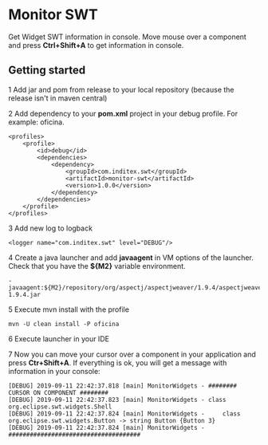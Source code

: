# Monitor SWT

Get Widget SWT information in console. 
Move mouse over a component and press **Ctrl+Shift+A** to get information in console.

## Getting started

1 Add jar and pom from release to your local repository (because the release isn't in maven central)

2 Add dependency to your **pom.xml** project in your debug profile. For example: oficina.
```
<profiles>
    <profile>
        <id>debug</id>
        <dependencies>
            <dependency>
                <groupId>com.inditex.swt</groupId>
                <artifactId>monitor-swt</artifactId>
                <version>1.0.0</version>
            </dependency>
        </dependencies>
    </profile>
</profiles>
```
3 Add new log to logback
```
<logger name="com.inditex.swt" level="DEBUG"/>
```
4 Create a java launcher and add **javaagent** in VM options of the launcher. Check that you have the **${M2}** variable environment.
```
-javaagent:${M2}/repository/org/aspectj/aspectjweaver/1.9.4/aspectjweaver-1.9.4.jar
```
5 Execute mvn install with the profile
```
mvn -U clean install -P oficina
```

6 Execute launcher in your IDE

7 Now you can move your cursor over a component in your application and press **Ctr+Shift+A**. If everything is ok, you will get a message with information in your console:
```
[DEBUG] 2019-09-11 22:42:37.818 [main] MonitorWidgets - ######## CURSOR ON COMPONENT ########
[DEBUG] 2019-09-11 22:42:37.823 [main] MonitorWidgets - class org.eclipse.swt.widgets.Shell
[DEBUG] 2019-09-11 22:42:37.824 [main] MonitorWidgets - 	class org.eclipse.swt.widgets.Button -> string Button {Button 3}
[DEBUG] 2019-09-11 22:42:37.824 [main] MonitorWidgets - #####################################
```
